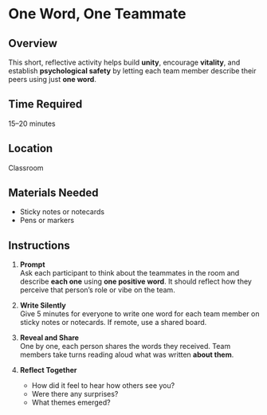 # One Word, One Teammate

## Overview
This short, reflective activity helps build **unity**, encourage **vitality**, and establish **psychological safety** by letting each team member describe their peers using just **one word**.

## Time Required
15–20 minutes

## Location
Classroom

## Materials Needed
- Sticky notes or notecards
- Pens or markers  

## Instructions

1. **Prompt**  
   Ask each participant to think about the teammates in the room and describe **each one** using **one positive word**. It should reflect how they perceive that person’s role or vibe on the team.


2. **Write Silently**  
   Give 5 minutes for everyone to write one word for each team member on sticky notes or notecards. If remote, use a shared board.

3. **Reveal and Share**  
   One by one, each person shares the words they received. Team members take turns reading aloud what was written **about them**.

4. **Reflect Together**  
   - How did it feel to hear how others see you?
   - Were there any surprises?
   - What themes emerged?

